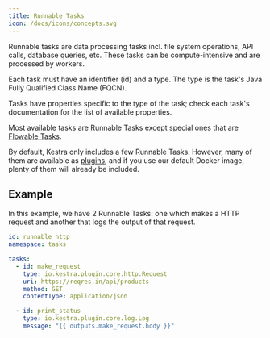 ```yaml
---
title: Runnable Tasks
icon: /docs/icons/concepts.svg
---
```


Runnable tasks are data processing tasks incl. file system operations, API calls, database queries, etc. These tasks can be compute-intensive and are processed by workers.

Each task must have an identifier (id) and a type. The type is the task's Java Fully Qualified Class Name (FQCN).

Tasks have properties specific to the type of the task; check each task's documentation for the list of available properties.

Most available tasks are Runnable Tasks except special ones that are [Flowable Tasks](../05.concepts/01.flowable-tasks.md).

By default, Kestra only includes a few Runnable Tasks. However, many of them are available as [plugins](/plugins), and if you use our default Docker image, plenty of them will already be included.

## Example

In this example, we have 2 Runnable Tasks: one which makes a HTTP request and another that logs the output of that request.

```yaml
id: runnable_http
namespace: tasks

tasks:
  - id: make_request
    type: io.kestra.plugin.core.http.Request
    uri: https://reqres.in/api/products
    method: GET
    contentType: application/json

  - id: print_status
    type: io.kestra.plugin.core.log.Log
    message: "{{ outputs.make_request.body }}"
```
